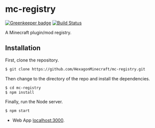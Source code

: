 # mc-registry

[![Greenkeeper badge](https://badges.greenkeeper.io/HexagonMinecraft/mc-registry.svg)](https://greenkeeper.io/)
[![Build Status](https://travis-ci.org/HexagonMinecraft/mc-registry.svg?branch=master)](https://travis-ci.org/HexagonMinecraft/mc-registry)

A Minecraft plugin/mod registry. 

## Installation
First, clone the repository. 
```bash
$ git clone https://github.com/HexagonMinecraft/mc-registry.git
```
Then change to the directory of the repo and install the dependencies. 

```bash
$ cd mc-registry
$ npm install
```

Finally, run the Node server. 

```bash
$ npm start
```
- Web App [localhost:3000](http://localhost:3000).